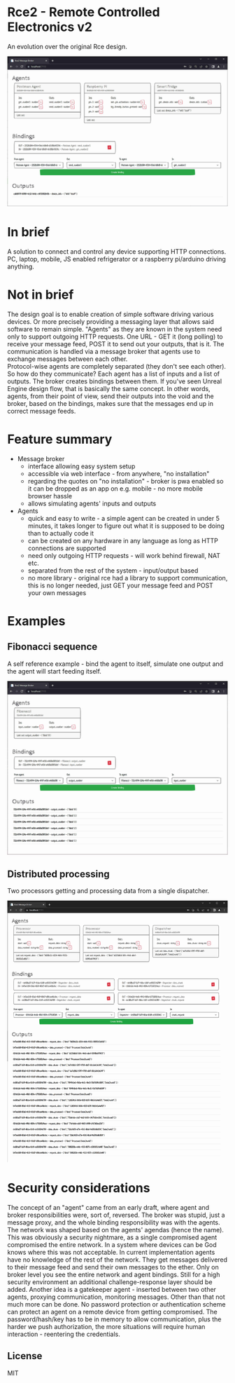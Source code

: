 # Rce2 - Remote Controlled Electronics v2
An evolution over the original Rce design.
<p align="center"><img src="/docs/main.jpg" width="600"/></p>

# In brief
A solution to connect and control any device supporting HTTP connections. PC, laptop, mobile, JS enabled refrigerator or a raspberry pi/arduino driving anything.

# Not in brief
The design goal is to enable creation of simple software driving various devices. Or more precisely providing a messaging layer that allows said software to remain simple.
"Agents" as they are known in the system need only to support outgoing HTTP requests. One URL - GET it (long polling) to receive your message feed, POST it to send out your outputs, that is it. 
The communication is handled via a message broker that agents use to exchange messages between each other.  
Protocol-wise agents are completely separated (they don't see each other). So how do they communicate? Each agent has a list of inputs and a list of outputs. The broker creates bindings between them. If you've seen Unreal Engine design flow, that is basically the same concept. In other words, agents, from their point of view, send their outputs into the void and the broker, based on the bindings, makes sure that the messages end up in correct message feeds.

# Feature summary
- Message broker
	- interface allowing easy system setup
	- accessible via web interface - from anywhere, "no installation"
	- regarding the quotes on "no installation" - broker is pwa enabled so it can be dropped as an app on e.g. mobile - no more mobile browser hassle
	- allows simulating agents' inputs and outputs
- Agents
	- quick and easy to write - a simple agent can be created in under 5 minutes, it takes longer to figure out what it is supposed to be doing than to actually code it
	- can be created on any hardware in any language as long as HTTP connections are supported
	- need only outgoing HTTP requests - will work behind firewall, NAT etc.
	- separated from the rest of the system - input/output based
	- no more library - original rce had a library to support communication, this is no longer needed, just GET your message feed and POST your own messages

# Examples
## Fibonacci sequence
A self reference example - bind the agent to itself, simulate one output and the agent will start feeding itself.
<p align="center"><img src="/docs/fibonacci.jpg" width="600"/></p>

## Distributed processing
Two processors getting and processing data from a single dispatcher.
<p align="center"><img src="/docs/processing.jpg" width="600"/></p>

# Security considerations
The concept of an "agent" came from an early draft, where agent and broker responsibilities were, sort of, reversed. The broker was stupid, just a message proxy, and the whole binding responsibility was with the agents. The network was shaped based on the agents' agendas (hence the name). This was obviously a security nightmare, as a single compromised agent compromised the entire network. In a system where devices can be God knows where this was not acceptable.
In current implementation agents have no knowledge of the rest of the network. They get messages delivered to their message feed and send their own messages to the ether. Only on broker level you see the entire network and agent bindings.
Still for a high security environment an additional challenge-response layer should be added. Another idea is a gatekeeper agent - inserted between two other agents, proxying communication, monitoring messages. Other than that not much more can be done. No password protection or authentication scheme can protect an agent on a remote device from getting compromised. The password/hash/key has to be in memory to allow communication, plus the harder we push authorization, the more situations will require human interaction - reentering the credentials.

License
----
MIT